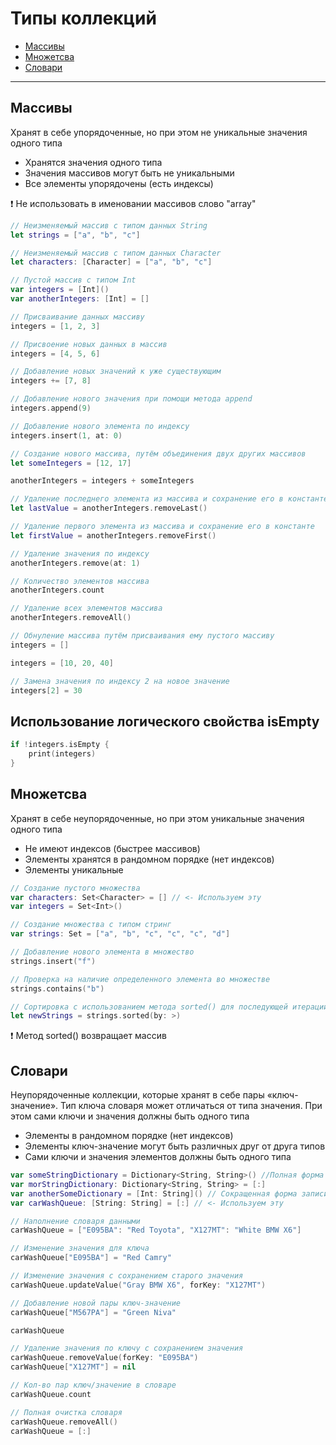 <!-- Урок 4. Типы коллекций. Циклы -->

# Типы коллекций
- [Массивы](##Массивы)
- [Множетсва](##Множетсва)
- [Словари](##Словари)
---
## Массивы

Хранят в себе упорядоченные, но при этом не уникальные значения одного типа

- Хранятся значения одного типа
- Значения массивов могут быть не уникальными
- Все элементы упорядочены (есть индексы)

❗️ Не использовать в именовании массивов слово "array"

```swift
// Неизменяемый массив с типом данных String
let strings = ["a", "b", "c"]

// Неизменяемый массив с типом данных Character
let characters: [Character] = ["a", "b", "c"]

// Пустой массив с типом Int
var integers = [Int]()
var anotherIntegers: [Int] = []

// Присваивание данных массиву
integers = [1, 2, 3]

// Присвоение новых данных в массив
integers = [4, 5, 6]

// Добавление новых значений к уже существующим
integers += [7, 8]

// Добавление нового значения при помощи метода append
integers.append(9)

// Добавление нового элемента по индексу
integers.insert(1, at: 0)

// Создание нового массива, путём объединения двух других массивов
let someIntegers = [12, 17]

anotherIntegers = integers + someIntegers

// Удаление последнего элемента из массива и сохранение его в константе
let lastValue = anotherIntegers.removeLast()

// Удаление первого элемента из массива и сохранение его в константе
let firstValue = anotherIntegers.removeFirst()

// Удаление значения по индексу
anotherIntegers.remove(at: 1)

// Количество элементов массива
anotherIntegers.count

// Удаление всех элементов массива
anotherIntegers.removeAll()

// Обнуление массива путём присваивания ему пустого массиву
integers = []

integers = [10, 20, 40]

// Замена значения по индексу 2 на новое значение
integers[2] = 30
```

## Использование логического свойства isEmpty
```swift
if !integers.isEmpty {
    print(integers)
}
```

## Множетсва

Хранят в себе неупорядоченные, но при этом уникальные значения одного типа

- Не имеют индексов (быстрее массивов)
- Элементы хранятся в рандомном порядке (нет индексов)
- Элементы уникальные

```swift
// Создание пустого множества
var characters: Set<Character> = [] // <- Используем эту
var integers = Set<Int>()

// Создание множества с типом стринг
var strings: Set = ["a", "b", "c", "c", "c", "d"]

// Добавление нового элемента в множество
strings.insert("f")

// Проверка на наличие определенного элемента во множестве
strings.contains("b")

// Сортировка с использованием метода sorted() для последующей итерации по множеству
let newStrings = strings.sorted(by: >) 
```
❗️ Метод sorted() возвращает массив

## Словари

Неупорядоченные коллекции, которые хранят в себе пары «ключ-значение». Тип ключа словаря может отличаться от типа значения. При этом сами ключи и значения должны быть одного типа

- Элементы в рандомном порядке (нет индексов)
- Элементы ключ-значение могут быть различных друг от друга типов
- Сами ключи и значения элементов должны быть одного типа

```swift
var someStringDictionary = Dictionary<String, String>() //Полная форма записи словаря
var morStringDictionary: Dictionary<String, String> = [:]
var anotherSomeDictionary = [Int: String]() // Сокращенная форма записи словаря
var carWashQueue: [String: String] = [:] // <- Используем эту

// Наполнение словаря данными
carWashQueue = ["E095BA": "Red Toyota", "X127MT": "White BMW X6"]

// Изменение значения для ключа
carWashQueue["E095BA"] = "Red Camry"

// Изменение значения с сохранением старого значения
carWashQueue.updateValue("Gray BMW X6", forKey: "X127MT")

// Добавление новой пары ключ-значение
carWashQueue["M567PA"] = "Green Niva"

carWashQueue

// Удаление значения по ключу с сохранением значения
carWashQueue.removeValue(forKey: "E095BA")
carWashQueue["X127MT"] = nil

// Кол-во пар ключ/значение в словаре
carWashQueue.count

// Полная очистка словаря
carWashQueue.removeAll()
carWashQueue = [:]
```